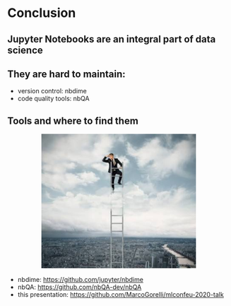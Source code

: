 # Conclusion

## Jupyter Notebooks are an integral part of data science

## They are hard to maintain:

- version control: nbdime
- code quality tools: nbQA

## Tools and where to find them

<p style="text-align:center;"><img src="assets/searching.png" width="350"/></p>

- nbdime: https://github.com/jupyter/nbdime
- nbQA: https://github.com/nbQA-dev/nbQA
- this presentation: https://github.com/MarcoGorelli/mlconfeu-2020-talk
